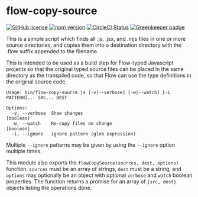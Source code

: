 # flow-copy-source

[![GitHub license](https://img.shields.io/badge/license-MIT-blue.svg)](https://github.com/AgentME/flow-copy-source/blob/master/LICENSE.txt)
[![npm version](https://img.shields.io/npm/v/flow-copy-source.svg?style=flat)](https://www.npmjs.com/package/flow-copy-source)
[![CircleCI Status](https://circleci.com/gh/AgentME/flow-copy-source.svg?style=shield)](https://circleci.com/gh/AgentME/flow-copy-source) [![Greenkeeper badge](https://badges.greenkeeper.io/AgentME/flow-copy-source.svg)](https://greenkeeper.io/)

This is a simple script which finds all .js, .jsx, and .mjs files in one or
more source directories, and copies them into a destination directory with the
.flow suffix appended to the filename.

This is intended to be used as a build step for Flow-typed Javascript projects
so that the original typed source files can be placed in the same directory as
the transpiled code, so that Flow can use the type definitions in the original
source code.

```
Usage: bin/flow-copy-source.js [-v|--verbose] [-w|--watch] [-i PATTERN]... SRC... DEST

Options:
  -v, --verbose  Show changes                                          [boolean]
  -w, --watch    Re-copy files on change                               [boolean]
  -i, --ignore   ignore pattern (glob expression)
```

Multiple `--ignore` patterns may be given by using the `--ignore` option
multiple times.

This module also exports the `flowCopySource(sources, dest, options)` function.
`sources` must be an array of strings, `dest` must be a string, and `options`
may optionally be an object with optional `verbose` and `watch` boolean
properties. The function returns a promise for an array of `{src, dest}`
objects listing the operations done.
